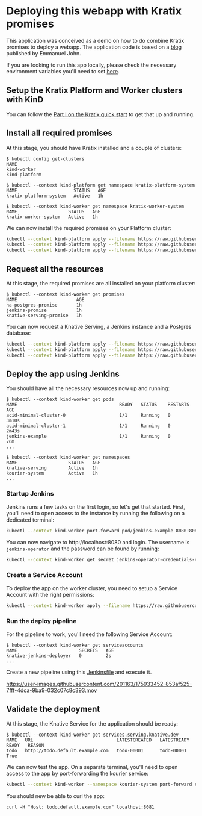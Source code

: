 # Deploying this webapp with Kratix promises

This application was conceived as a demo on how to do combine Kratix promises to deploy a webapp. The application code is based on a [blog](https://blog.logrocket.com/building-simple-app-go-postgresql/) published by Emmanuel John.

If you are looking to run this app locally, please check the necessary environment variables you'll need to set [here](https://github.com/syntasso/workshop/blob/fd5188b89164da9be70e664d1048d897dcf202f0/sample-todo-app/main.go#L21-L25).

## Setup the Kratix Platform and Worker clusters with KinD

You can follow the [Part I on the Kratix quick start](https://github.com/syntasso/kratix/blob/main/docs/quick-start.md#part-1-kratix-multi-cluster-install)
to get that up and running.

## Install all required promises

At this stage, you should have Kratix installed and a couple of clusters:

```console
$ kubectl config get-clusters
NAME
kind-worker
kind-platform

$ kubectl --context kind-platform get namespace kratix-platform-system
NAME                     STATUS   AGE
kratix-platform-system   Active   1h

$ kubectl --context kind-worker get namespace kratix-worker-system
NAME                   STATUS   AGE
kratix-worker-system   Active   1h
```

We can now install the required promises on your Platform cluster:

<!-- ❓ Do we want people to clone the workshop and kratix or not? -->
```bash
kubectl --context kind-platform apply --filename https://raw.githubusercontent.com/syntasso/kratix/main/samples/postgres/postgres-promise.yaml
kubectl --context kind-platform apply --filename https://raw.githubusercontent.com/syntasso/kratix/main/samples/knative-serving/knative-serving-promise.yaml
kubectl --context kind-platform apply --filename https://raw.githubusercontent.com/syntasso/kratix/main/samples/jenkins/jenkins-promise.yaml
```

## Request all the resources

At this stage, the required promises are all installed on your platform cluster:

```console
$ kubectl --context kind-worker get promises
NAME                      AGE
ha-postgres-promise       1h
jenkins-promise           1h
knative-serving-promise   1h
```

You can now request a Knative Serving, a Jenkins instance and a Postgres
database:

```bash
kubectl --context kind-platform apply --filename https://raw.githubusercontent.com/syntasso/kratix/main/samples/knative-serving/knative-serving-resource-request.yaml
kubectl --context kind-platform apply --filename https://raw.githubusercontent.com/syntasso/kratix/main/samples/jenkins/jenkins-resource-request.yaml
kubectl --context kind-platform apply --filename https://raw.githubusercontent.com/syntasso/kratix/main/samples/postgres/postgres-resource-request.yaml
```

## Deploy the app using Jenkins

You should have all the necessary resources now up and running:

```console
$ kubectl --context kind-worker get pods
NAME                                      READY   STATUS    RESTARTS         AGE
acid-minimal-cluster-0                    1/1     Running   0                3m10s
acid-minimal-cluster-1                    1/1     Running   0                2m43s
jenkins-example                           1/1     Running   0                76m
...

$ kubectl --context kind-worker get namespaces
NAME                   STATUS   AGE
knative-serving        Active   1h
kourier-system         Active   1h
...
```

### Startup Jenkins

Jenkins runs a few tasks on the first login, so let's get that started. First,
you'll need to open access to the instance by running the following on a
dedicated terminal:

```bash
kubectl --context kind-worker port-forward pod/jenkins-example 8080:8080
```

You can now navigate to http://localhost:8080 and login. The username is
`jenkins-operator` and the password can be found by running:

```bash
kubectl --context kind-worker get secret jenkins-operator-credentials-example -o 'jsonpath={.data.password}' | base64 -d
```

### Create a Service Account

<!-- This could later be added to the existing jenkins promise to simplify this step  -->

To deploy the app on the worker cluster, you need to setup a Service Account
with the right permissions:

```bash
kubectl --context kind-worker apply --filename https://raw.githubusercontent.com/syntasso/workshop/main/sample-todo-app/k8s/deploy-rbac.yaml
```

### Run the deploy pipeline

For the pipeline to work, you'll need the following Service Account:

```console
$ kubectl --context kind-worker get serviceaccounts
NAME                       SECRETS   AGE
knative-jenkins-deployer   0         2s
...
```

Create a new pipeline using this
[Jenkinsfile](https://raw.githubusercontent.com/syntasso/workshop/main/sample-todo-app/ci/Jenkinsfile)
and execute it.

https://user-images.githubusercontent.com/201163/175933452-853af525-7fff-4dca-9ba9-032c07c8c393.mov

## Validate the deployment

At this stage, the Knative Service for the application should be ready:

```console
$ kubectl --context kind-worker get services.serving.knative.dev
NAME   URL                               LATESTCREATED   LATESTREADY   READY   REASON
todo   http://todo.default.example.com   todo-00001      todo-00001    True
```

We can now test the app. On a separate terminal, you'll need to open access to
the app by port-forwarding the kourier service:

```bash
kubectl --context kind-worker --namespace kourier-system port-forward svc/kourier 8081:80
```

You should new be able to curl the app:

```
curl -H "Host: todo.default.example.com" localhost:8081
```
